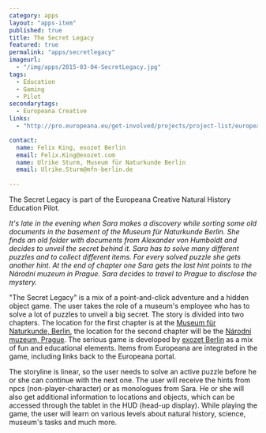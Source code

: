 ```yaml
---
category: apps
layout: "apps-item"
published: true
title: The Secret Legacy
featured: true
permalink: "apps/secretlegacy"
imageurl: 
  - "/img/apps/2015-03-04-SecretLegacy.jpg"
tags: 
  - Education
  - Gaming
  - Pilot
secondarytags: 
  - Europeana Creative
links: 
  - "http://pro.europeana.eu/get-involved/projects/project-list/europeana-creative/pilots/natural-history-education-pilots"

contact: 
  name: Felix King, exozet Berlin
  email: Felix.King@exozet.com
  name: Ulrike Sturm, Museum für Naturkunde Berlin
  email: Ulrike.Sturm@mfn-berlin.de
  
---
```

The Secret Legacy is part of the Europeana Creative Natural History Education Pilot.

*It's late in the evening when Sara makes a discovery while sorting some old documents in the basement of the Museum für Naturkunde Berlin. She finds an old folder with documents from Alexander von Humboldt and decides to unveil the secret behind it. Sara has to solve many different puzzles and to collect different items. For every solved puzzle she gets another hint. At the end of chapter one Sara gets the last hint points to the Národní muzeum in Prague. Sara decides to travel to Prague to disclose the mystery.*

"The Secret Legacy" is a mix of a point-and-click adventure and a hidden object game. The user takes the role of a museum's employee who has to solve a lot of puzzles to unveil a big secret. The story is divided into two chapters. The location for the first chapter is at the [Museum für Naturkunde, Berlin](http://www.naturkundemuseum-berlin.de/), the location for the second chapter will be the [Národní muzeum, Prague](http://www.nm.cz/). The serious game is developed by [exozet Berlin](http://www.exozet.com/) as a mix of fun and educational elements. Items from Europeana are integrated in the game, including links back to the Europeana portal.  

The storyline is linear, so the user needs to solve an active puzzle before he or she can continue with the next one. The user will receive the hints from npcs (non-player-character) or as monologues from Sara. He or she will also get additional information to locations and objects, which can be accessed through the tablet in the HUD (head-up display). While playing the game, the user will learn on various levels about natural history, science, museum's tasks and much more.
